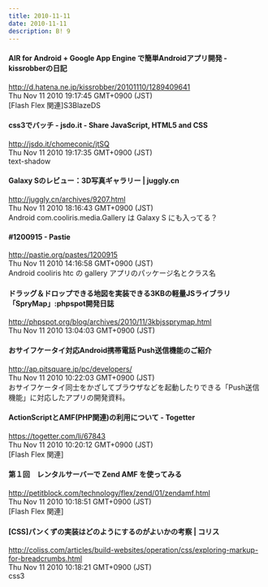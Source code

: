 ```yaml
---
title: 2010-11-11
date: 2010-11-11
description: B! 9
---
```


#### AIR for Android + Google App Engine で簡単Androidアプリ開発 - kissrobberの日記
http://d.hatena.ne.jp/kissrobber/20101110/1289409641<br>
Thu Nov 11 2010 19:17:45 GMT+0900 (JST)<br>
[Flash Flex 関連]S3BlazeDS


#### css3でバッチ - jsdo.it - Share JavaScript, HTML5 and CSS
http://jsdo.it/chomeconic/jtSQ<br>
Thu Nov 11 2010 19:17:35 GMT+0900 (JST)<br>
text-shadow


#### Galaxy Sのレビュー：3D写真ギャラリー | juggly.cn
http://juggly.cn/archives/9207.html<br>
Thu Nov 11 2010 18:16:43 GMT+0900 (JST)<br>
Android com.cooliris.media.Gallery は Galaxy S にも入ってる？


#### #1200915 - Pastie
http://pastie.org/pastes/1200915<br>
Thu Nov 11 2010 14:16:58 GMT+0900 (JST)<br>
Android cooliris htc の gallery アプリのパッケージ名とクラス名


#### ドラッグ＆ドロップできる地図を実装できる3KBの軽量JSライブラリ「SpryMap」:phpspot開発日誌
http://phpspot.org/blog/archives/2010/11/3kbjssprymap.html<br>
Thu Nov 11 2010 13:04:03 GMT+0900 (JST)<br>


#### おサイフケータイ対応Android携帯電話 Push送信機能のご紹介
http://ap.pitsquare.jp/pc/developers/<br>
Thu Nov 11 2010 10:22:03 GMT+0900 (JST)<br>
おサイフケータイ同士をかざしてブラウザなどを起動したりできる「Push送信機能」に対応したアプリの開発資料。


#### ActionScriptとAMF(PHP関連)の利用について - Togetter
https://togetter.com/li/67843<br>
Thu Nov 11 2010 10:20:12 GMT+0900 (JST)<br>
[Flash Flex 関連]


#### 第１回　レンタルサーバーで Zend AMF を使ってみる
http://petitblock.com/technology/flex/zend/01/zendamf.html<br>
Thu Nov 11 2010 10:18:51 GMT+0900 (JST)<br>
[Flash Flex 関連]


####   [CSS]パンくずの実装はどのようにするのがよいかの考察 | コリス
http://coliss.com/articles/build-websites/operation/css/exploring-markup-for-breadcrumbs.html<br>
Thu Nov 11 2010 10:18:21 GMT+0900 (JST)<br>
css3


